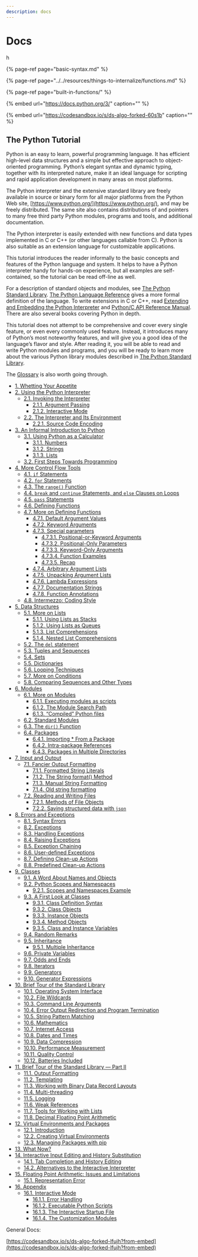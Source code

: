 ```yaml
---
description: docs
---
```


# Docs

h

{% page-ref page="basic-syntax.md" %}

{% page-ref page="../../resources/things-to-internalize/functions.md" %}

{% page-ref page="built-in-functions/" %}

{% embed url="https://docs.python.org/3/" caption="" %}

{% embed url="https://codesandbox.io/s/ds-algo-forked-60s1b" caption="" %}

## The Python Tutorial

Python is an easy to learn, powerful programming language. It has efficient high-level data structures and a simple but effective approach to object-oriented programming. Python’s elegant syntax and dynamic typing, together with its interpreted nature, make it an ideal language for scripting and rapid application development in many areas on most platforms.

The Python interpreter and the extensive standard library are freely available in source or binary form for all major platforms from the Python Web site, [https://www.python.org/](https://www.python.org/), and may be freely distributed. The same site also contains distributions of and pointers to many free third party Python modules, programs and tools, and additional documentation.

The Python interpreter is easily extended with new functions and data types implemented in C or C++ \(or other languages callable from C\). Python is also suitable as an extension language for customizable applications.

This tutorial introduces the reader informally to the basic concepts and features of the Python language and system. It helps to have a Python interpreter handy for hands-on experience, but all examples are self-contained, so the tutorial can be read off-line as well.

For a description of standard objects and modules, see [The Python Standard Library](https://docs.python.org/3.9/library/index.html#library-index). [The Python Language Reference](https://docs.python.org/3.9/reference/index.html#reference-index) gives a more formal definition of the language. To write extensions in C or C++, read [Extending and Embedding the Python Interpreter](https://docs.python.org/3.9/extending/index.html#extending-index) and [Python/C API Reference Manual](https://docs.python.org/3.9/c-api/index.html#c-api-index). There are also several books covering Python in depth.

This tutorial does not attempt to be comprehensive and cover every single feature, or even every commonly used feature. Instead, it introduces many of Python’s most noteworthy features, and will give you a good idea of the language’s flavor and style. After reading it, you will be able to read and write Python modules and programs, and you will be ready to learn more about the various Python library modules described in [The Python Standard Library](https://docs.python.org/3.9/library/index.html#library-index).

The [Glossary](https://docs.python.org/3.9/glossary.html#glossary) is also worth going through.

* [1. Whetting Your Appetite](https://docs.python.org/3.9/tutorial/appetite.html)
* [2. Using the Python Interpreter](https://docs.python.org/3.9/tutorial/interpreter.html)
  * [2.1. Invoking the Interpreter](https://docs.python.org/3.9/tutorial/interpreter.html#invoking-the-interpreter)
    * [2.1.1. Argument Passing](https://docs.python.org/3.9/tutorial/interpreter.html#argument-passing)
    * [2.1.2. Interactive Mode](https://docs.python.org/3.9/tutorial/interpreter.html#interactive-mode)
  * [2.2. The Interpreter and Its Environment](https://docs.python.org/3.9/tutorial/interpreter.html#the-interpreter-and-its-environment)
    * [2.2.1. Source Code Encoding](https://docs.python.org/3.9/tutorial/interpreter.html#source-code-encoding)
* [3. An Informal Introduction to Python](https://docs.python.org/3.9/tutorial/introduction.html)
  * [3.1. Using Python as a Calculator](https://docs.python.org/3.9/tutorial/introduction.html#using-python-as-a-calculator)
    * [3.1.1. Numbers](https://docs.python.org/3.9/tutorial/introduction.html#numbers)
    * [3.1.2. Strings](https://docs.python.org/3.9/tutorial/introduction.html#strings)
    * [3.1.3. Lists](https://docs.python.org/3.9/tutorial/introduction.html#lists)
  * [3.2. First Steps Towards Programming](https://docs.python.org/3.9/tutorial/introduction.html#first-steps-towards-programming)
* [4. More Control Flow Tools](https://docs.python.org/3.9/tutorial/controlflow.html)
  * [4.1. `if` Statements](https://docs.python.org/3.9/tutorial/controlflow.html#if-statements)
  * [4.2. `for` Statements](https://docs.python.org/3.9/tutorial/controlflow.html#for-statements)
  * [4.3. The `range()` Function](https://docs.python.org/3.9/tutorial/controlflow.html#the-range-function)
  * [4.4. `break` and `continue` Statements, and `else` Clauses on Loops](https://docs.python.org/3.9/tutorial/controlflow.html#break-and-continue-statements-and-else-clauses-on-loops)
  * [4.5. `pass` Statements](https://docs.python.org/3.9/tutorial/controlflow.html#pass-statements)
  * [4.6. Defining Functions](https://docs.python.org/3.9/tutorial/controlflow.html#defining-functions)
  * [4.7. More on Defining Functions](https://docs.python.org/3.9/tutorial/controlflow.html#more-on-defining-functions)
    * [4.7.1. Default Argument Values](https://docs.python.org/3.9/tutorial/controlflow.html#default-argument-values)
    * [4.7.2. Keyword Arguments](https://docs.python.org/3.9/tutorial/controlflow.html#keyword-arguments)
    * [4.7.3. Special parameters](https://docs.python.org/3.9/tutorial/controlflow.html#special-parameters)
      * [4.7.3.1. Positional-or-Keyword Arguments](https://docs.python.org/3.9/tutorial/controlflow.html#positional-or-keyword-arguments)
      * [4.7.3.2. Positional-Only Parameters](https://docs.python.org/3.9/tutorial/controlflow.html#positional-only-parameters)
      * [4.7.3.3. Keyword-Only Arguments](https://docs.python.org/3.9/tutorial/controlflow.html#keyword-only-arguments)
      * [4.7.3.4. Function Examples](https://docs.python.org/3.9/tutorial/controlflow.html#function-examples)
      * [4.7.3.5. Recap](https://docs.python.org/3.9/tutorial/controlflow.html#recap)
    * [4.7.4. Arbitrary Argument Lists](https://docs.python.org/3.9/tutorial/controlflow.html#arbitrary-argument-lists)
    * [4.7.5. Unpacking Argument Lists](https://docs.python.org/3.9/tutorial/controlflow.html#unpacking-argument-lists)
    * [4.7.6. Lambda Expressions](https://docs.python.org/3.9/tutorial/controlflow.html#lambda-expressions)
    * [4.7.7. Documentation Strings](https://docs.python.org/3.9/tutorial/controlflow.html#documentation-strings)
    * [4.7.8. Function Annotations](https://docs.python.org/3.9/tutorial/controlflow.html#function-annotations)
  * [4.8. Intermezzo: Coding Style](https://docs.python.org/3.9/tutorial/controlflow.html#intermezzo-coding-style)
* [5. Data Structures](https://docs.python.org/3.9/tutorial/datastructures.html)
  * [5.1. More on Lists](https://docs.python.org/3.9/tutorial/datastructures.html#more-on-lists)
    * [5.1.1. Using Lists as Stacks](https://docs.python.org/3.9/tutorial/datastructures.html#using-lists-as-stacks)
    * [5.1.2. Using Lists as Queues](https://docs.python.org/3.9/tutorial/datastructures.html#using-lists-as-queues)
    * [5.1.3. List Comprehensions](https://docs.python.org/3.9/tutorial/datastructures.html#list-comprehensions)
    * [5.1.4. Nested List Comprehensions](https://docs.python.org/3.9/tutorial/datastructures.html#nested-list-comprehensions)
  * [5.2. The `del` statement](https://docs.python.org/3.9/tutorial/datastructures.html#the-del-statement)
  * [5.3. Tuples and Sequences](https://docs.python.org/3.9/tutorial/datastructures.html#tuples-and-sequences)
  * [5.4. Sets](https://docs.python.org/3.9/tutorial/datastructures.html#sets)
  * [5.5. Dictionaries](https://docs.python.org/3.9/tutorial/datastructures.html#dictionaries)
  * [5.6. Looping Techniques](https://docs.python.org/3.9/tutorial/datastructures.html#looping-techniques)
  * [5.7. More on Conditions](https://docs.python.org/3.9/tutorial/datastructures.html#more-on-conditions)
  * [5.8. Comparing Sequences and Other Types](https://docs.python.org/3.9/tutorial/datastructures.html#comparing-sequences-and-other-types)
* [6. Modules](https://docs.python.org/3.9/tutorial/modules.html)
  * [6.1. More on Modules](https://docs.python.org/3.9/tutorial/modules.html#more-on-modules)
    * [6.1.1. Executing modules as scripts](https://docs.python.org/3.9/tutorial/modules.html#executing-modules-as-scripts)
    * [6.1.2. The Module Search Path](https://docs.python.org/3.9/tutorial/modules.html#the-module-search-path)
    * [6.1.3. “Compiled” Python files](https://docs.python.org/3.9/tutorial/modules.html#compiled-python-files)
  * [6.2. Standard Modules](https://docs.python.org/3.9/tutorial/modules.html#standard-modules)
  * [6.3. The `dir()` Function](https://docs.python.org/3.9/tutorial/modules.html#the-dir-function)
  * [6.4. Packages](https://docs.python.org/3.9/tutorial/modules.html#packages)
    * [6.4.1. Importing \* From a Package](https://docs.python.org/3.9/tutorial/modules.html#importing-from-a-package)
    * [6.4.2. Intra-package References](https://docs.python.org/3.9/tutorial/modules.html#intra-package-references)
    * [6.4.3. Packages in Multiple Directories](https://docs.python.org/3.9/tutorial/modules.html#packages-in-multiple-directories)
* [7. Input and Output](https://docs.python.org/3.9/tutorial/inputoutput.html)
  * [7.1. Fancier Output Formatting](https://docs.python.org/3.9/tutorial/inputoutput.html#fancier-output-formatting)
    * [7.1.1. Formatted String Literals](https://docs.python.org/3.9/tutorial/inputoutput.html#formatted-string-literals)
    * [7.1.2. The String format\(\) Method](https://docs.python.org/3.9/tutorial/inputoutput.html#the-string-format-method)
    * [7.1.3. Manual String Formatting](https://docs.python.org/3.9/tutorial/inputoutput.html#manual-string-formatting)
    * [7.1.4. Old string formatting](https://docs.python.org/3.9/tutorial/inputoutput.html#old-string-formatting)
  * [7.2. Reading and Writing Files](https://docs.python.org/3.9/tutorial/inputoutput.html#reading-and-writing-files)
    * [7.2.1. Methods of File Objects](https://docs.python.org/3.9/tutorial/inputoutput.html#methods-of-file-objects)
    * [7.2.2. Saving structured data with `json`](https://docs.python.org/3.9/tutorial/inputoutput.html#saving-structured-data-with-json)
* [8. Errors and Exceptions](https://docs.python.org/3.9/tutorial/errors.html)
  * [8.1. Syntax Errors](https://docs.python.org/3.9/tutorial/errors.html#syntax-errors)
  * [8.2. Exceptions](https://docs.python.org/3.9/tutorial/errors.html#exceptions)
  * [8.3. Handling Exceptions](https://docs.python.org/3.9/tutorial/errors.html#handling-exceptions)
  * [8.4. Raising Exceptions](https://docs.python.org/3.9/tutorial/errors.html#raising-exceptions)
  * [8.5. Exception Chaining](https://docs.python.org/3.9/tutorial/errors.html#exception-chaining)
  * [8.6. User-defined Exceptions](https://docs.python.org/3.9/tutorial/errors.html#user-defined-exceptions)
  * [8.7. Defining Clean-up Actions](https://docs.python.org/3.9/tutorial/errors.html#defining-clean-up-actions)
  * [8.8. Predefined Clean-up Actions](https://docs.python.org/3.9/tutorial/errors.html#predefined-clean-up-actions)
* [9. Classes](https://docs.python.org/3.9/tutorial/classes.html)
  * [9.1. A Word About Names and Objects](https://docs.python.org/3.9/tutorial/classes.html#a-word-about-names-and-objects)
  * [9.2. Python Scopes and Namespaces](https://docs.python.org/3.9/tutorial/classes.html#python-scopes-and-namespaces)
    * [9.2.1. Scopes and Namespaces Example](https://docs.python.org/3.9/tutorial/classes.html#scopes-and-namespaces-example)
  * [9.3. A First Look at Classes](https://docs.python.org/3.9/tutorial/classes.html#a-first-look-at-classes)
    * [9.3.1. Class Definition Syntax](https://docs.python.org/3.9/tutorial/classes.html#class-definition-syntax)
    * [9.3.2. Class Objects](https://docs.python.org/3.9/tutorial/classes.html#class-objects)
    * [9.3.3. Instance Objects](https://docs.python.org/3.9/tutorial/classes.html#instance-objects)
    * [9.3.4. Method Objects](https://docs.python.org/3.9/tutorial/classes.html#method-objects)
    * [9.3.5. Class and Instance Variables](https://docs.python.org/3.9/tutorial/classes.html#class-and-instance-variables)
  * [9.4. Random Remarks](https://docs.python.org/3.9/tutorial/classes.html#random-remarks)
  * [9.5. Inheritance](https://docs.python.org/3.9/tutorial/classes.html#inheritance)
    * [9.5.1. Multiple Inheritance](https://docs.python.org/3.9/tutorial/classes.html#multiple-inheritance)
  * [9.6. Private Variables](https://docs.python.org/3.9/tutorial/classes.html#private-variables)
  * [9.7. Odds and Ends](https://docs.python.org/3.9/tutorial/classes.html#odds-and-ends)
  * [9.8. Iterators](https://docs.python.org/3.9/tutorial/classes.html#iterators)
  * [9.9. Generators](https://docs.python.org/3.9/tutorial/classes.html#generators)
  * [9.10. Generator Expressions](https://docs.python.org/3.9/tutorial/classes.html#generator-expressions)
* [10. Brief Tour of the Standard Library](https://docs.python.org/3.9/tutorial/stdlib.html)
  * [10.1. Operating System Interface](https://docs.python.org/3.9/tutorial/stdlib.html#operating-system-interface)
  * [10.2. File Wildcards](https://docs.python.org/3.9/tutorial/stdlib.html#file-wildcards)
  * [10.3. Command Line Arguments](https://docs.python.org/3.9/tutorial/stdlib.html#command-line-arguments)
  * [10.4. Error Output Redirection and Program Termination](https://docs.python.org/3.9/tutorial/stdlib.html#error-output-redirection-and-program-termination)
  * [10.5. String Pattern Matching](https://docs.python.org/3.9/tutorial/stdlib.html#string-pattern-matching)
  * [10.6. Mathematics](https://docs.python.org/3.9/tutorial/stdlib.html#mathematics)
  * [10.7. Internet Access](https://docs.python.org/3.9/tutorial/stdlib.html#internet-access)
  * [10.8. Dates and Times](https://docs.python.org/3.9/tutorial/stdlib.html#dates-and-times)
  * [10.9. Data Compression](https://docs.python.org/3.9/tutorial/stdlib.html#data-compression)
  * [10.10. Performance Measurement](https://docs.python.org/3.9/tutorial/stdlib.html#performance-measurement)
  * [10.11. Quality Control](https://docs.python.org/3.9/tutorial/stdlib.html#quality-control)
  * [10.12. Batteries Included](https://docs.python.org/3.9/tutorial/stdlib.html#batteries-included)
* [11. Brief Tour of the Standard Library — Part II](https://docs.python.org/3.9/tutorial/stdlib2.html)
  * [11.1. Output Formatting](https://docs.python.org/3.9/tutorial/stdlib2.html#output-formatting)
  * [11.2. Templating](https://docs.python.org/3.9/tutorial/stdlib2.html#templating)
  * [11.3. Working with Binary Data Record Layouts](https://docs.python.org/3.9/tutorial/stdlib2.html#working-with-binary-data-record-layouts)
  * [11.4. Multi-threading](https://docs.python.org/3.9/tutorial/stdlib2.html#multi-threading)
  * [11.5. Logging](https://docs.python.org/3.9/tutorial/stdlib2.html#logging)
  * [11.6. Weak References](https://docs.python.org/3.9/tutorial/stdlib2.html#weak-references)
  * [11.7. Tools for Working with Lists](https://docs.python.org/3.9/tutorial/stdlib2.html#tools-for-working-with-lists)
  * [11.8. Decimal Floating Point Arithmetic](https://docs.python.org/3.9/tutorial/stdlib2.html#decimal-floating-point-arithmetic)
* [12. Virtual Environments and Packages](https://docs.python.org/3.9/tutorial/venv.html)
  * [12.1. Introduction](https://docs.python.org/3.9/tutorial/venv.html#introduction)
  * [12.2. Creating Virtual Environments](https://docs.python.org/3.9/tutorial/venv.html#creating-virtual-environments)
  * [12.3. Managing Packages with pip](https://docs.python.org/3.9/tutorial/venv.html#managing-packages-with-pip)
* [13. What Now?](https://docs.python.org/3.9/tutorial/whatnow.html)
* [14. Interactive Input Editing and History Substitution](https://docs.python.org/3.9/tutorial/interactive.html)
  * [14.1. Tab Completion and History Editing](https://docs.python.org/3.9/tutorial/interactive.html#tab-completion-and-history-editing)
  * [14.2. Alternatives to the Interactive Interpreter](https://docs.python.org/3.9/tutorial/interactive.html#alternatives-to-the-interactive-interpreter)
* [15. Floating Point Arithmetic: Issues and Limitations](https://docs.python.org/3.9/tutorial/floatingpoint.html)
  * [15.1. Representation Error](https://docs.python.org/3.9/tutorial/floatingpoint.html#representation-error)
* [16. Appendix](https://docs.python.org/3.9/tutorial/appendix.html)
  * [16.1. Interactive Mode](https://docs.python.org/3.9/tutorial/appendix.html#interactive-mode)
    * [16.1.1. Error Handling](https://docs.python.org/3.9/tutorial/appendix.html#error-handling)
    * [16.1.2. Executable Python Scripts](https://docs.python.org/3.9/tutorial/appendix.html#executable-python-scripts)
    * [16.1.3. The Interactive Startup File](https://docs.python.org/3.9/tutorial/appendix.html#the-interactive-startup-file)
    * [16.1.4. The Customization Modules](https://docs.python.org/3.9/tutorial/appendix.html#the-customization-modules)

General Docs:

[https://codesandbox.io/s/ds-algo-forked-lfujh?from-embed](https://codesandbox.io/s/ds-algo-forked-lfujh?from-embed)

